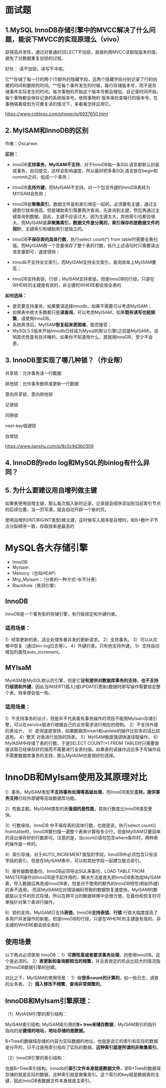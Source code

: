 # 面试题

## 1.MySQL InnoDB存储引擎中的MVCC解决了什么问题，能说下MVCC的实现原理么（vivo）

获得高并发性，通过对普通的SELECT不加锁，直接利用MVCC读取指版本的值，避免了对数据重复加锁的过程。

好处： 读不加锁，读写不冲突。

它**存储了每一行的两个(1)额外的隐藏字段，这两个隐藏字段分别记录了行的创建的时间和删除的时间。**在每个事件发生的时候，每行存储版本号，而不是存储事件实际发生的时间。每次事物的开始这个版本号都会增加。自记录时间开始，每个事物都会保存记录的系统版本号。依照事物的 版本来检查每行的版本号。在事物隔离级别为可重复读的情况下，来看看怎样应用它。

https://www.cnblogs.com/phpper/p/6937650.html

## 2. MyISAM和InnoDB的区别

作者：Oscarwin

**区别：**

- InnoDB**支持事务，MyISAM不支持**，对于InnoDB每一条SQL语言都默认封装成事务，自动提交，这样会影响速度，所以最好把多条SQL语言放在begin和commit之间，组成一个事务；  

- InnoDB**支持外键**，而MyISAM不支持。对一个包含外键的InnoDB表转为MYISAM会失败；  

-  InnoDB是**聚集索引**，数据文件是和索引绑在一起的，必须要有主键，通过主键索引效率很高。但是辅助索引需要两次查询，先查询到主键，然后再通过主键查询到数据。因此，主键不应该过大，因为主键太大，其他索引也都会很大。而MyISAM是**非聚集索引，数据文件是分离的，索引保存的是数据文件的指针**。主键索引和辅助索引是独立的。 

- InnoDB**不保存表的具体行数**，执行select count(*) from table时需要全表扫描。而MyISAM用一个变量保存了整个表的行数，执行上述语句时只需要读出该变量即可，速度很快；  

- Innodb不支持全文索引，而MyISAM支持全文索引，查询效率上MyISAM要高；   
- InnoDB支持表锁，行锁；MyISAM支持表锁，但是InnoDB的行锁，只是在WHERE的主键是有效的，非主键的WHERE都会锁全表的

**如何选择：**

-  是否要支持事务，如果要请选择innodb，如果不需要可以考虑MyISAM；
-  如果表中绝大多数都只是**读查询**，可以考虑MyISAM，如果**既有读写也挺频繁**，请使用InnoDB。
-  系统奔溃后，MyISAM**恢复起来更困难**，能否接受；
-   MySQL5.5版本开始Innodb已经成为Mysql的默认引擎(之前是MyISAM)，说明其优势是有目共睹的，如果你不知道用什么，那就用InnoDB，至少不会差。

## 3. InnoDB里实现了哪几种锁？（作业帮）

共享锁：允许事务读一行数据

排他锁：允许事务删除或更新一行数据

意向共享锁、意向排他锁

记录锁

间隙锁

next-key临键锁

自增锁

https://www.jianshu.com/p/8c0c9d3b0306

## 4. InnoDB的redo log和MySQL的binlog有什么异同？



## 5. 为什么要建议用自增列做主键

如果表使用自增主键，那么每次插入新的记录，记录就会顺序添加到当前索引节点的后续位置，当一页写满，就会自动开辟一个新的页。

使用自增列(INT/BIGINT类型)做主键，这时候写入顺序是自增的，和B+数叶子节点分裂顺序一致，存取效率是最高的

# MySQL各大存储引擎

- InnoDB 
- MyIsam 
- Memory（也叫HEAP）
- Mrg_Myisam：（分表的一种方式–水平分表）
- Blackhole（黑洞引擎）

## InnoDB

InnoDB是一个事务型的存储引擎，有行级锁定和外键约束。

### 适用场景：

1）经常更新的表，适合处理多重并发的更新请求。
2）支持事务。
3）可以从灾难中恢复（通过bin-log日志等）。
4）外键约束。只有他支持外键。
5）支持自动增加列属性auto_increment。

## MYIsaM

MyIASM是MySQL默认的引擎，但是它**没有提供对数据库事务的支持，也不支持行级锁和外键**，因此当INSERT(插入)或UPDATE(更新)数据时即写操作需要锁定整个表，效率便会低一些。

### 适用场景：

1）不支持事务的设计，但是并不代表着有事务操作的项目不能用MyIsam存储引擎，可以在service层进行根据自己的业务需求进行相应的控制。
2）不支持外键的表设计。
3）查询速度很快，如果数据库insert和update的操作比较多的话比较适用。
4）整天 对表进行加锁的场景。
5）MyISAM极度强调快速读取操作。
6）MyIASM中存储了表的行数，于是SELECT COUNT(*) FROM TABLE时只需要直接读取已经保存好的值而不需要进行全表扫描。如果表的读操作远远多于写操作且不需要数据库事务的支持，那么MyIASM也是很好的选择。

# InnoDB和MyIsam使用及其原理对比

1）事务。MyISAM类型**不支持事务处理等高级处理**，而InnoDB类型**支持，提供事务支持**已经外部键等高级数据库功能。

2）性能主题。MyISAM类型的表**强调的是性能**，其执行数度比InnoDB类型更快。

3）行数保存。InnoDB 中不保存表的具体行数，也就是说，执行select count() fromtable时，InnoDB要扫描一遍整个表来计算有多少行，但是MyISAM只要简单的读出保存好的行数即可。注意的是，当count()语句包含where条件时，两种表的操作是一样的。

4）索引存储。对于AUTO_INCREMENT类型的字段，InnoDB中必须包含只有该字段的索引，但是在MyISAM表中，可以和其他字段一起建立联合索引。

5）服务器数据备份。InnoDB必须导出SQL来备份，LOAD TABLE FROM MASTER操作对InnoDB是不起作用的，解决方法是首先把InnoDB表改成MyISAM表，导入数据后再改成InnoDB表，但是对于使用的额外的InnoDB特性(例如外键)的表不适用。
而且MyISAM应对错误编码导致的数据恢复速度快。MyISAM的数据是以文件的形式存储，所以在跨平台的数据转移中会很方便。在备份和恢复时可单独针对某个表进行操作。

6）锁的支持。MyISAM只支持**表锁**。InnoDB**支持表锁、行锁** 行锁大幅度提高了多用户并发操作的新能。但是InnoDB的行锁，只是在WHERE的主键是有效的，非主键的WHERE都会锁全表的

## 使用场景

以下两点必须使用 InnoDB：
1）**可靠性高或者要求事务处理**，则使用InnoDB。这个是必须的。
2）**表更新和查询都相当的频繁**，并且表锁定的机会比较大的情况指定InnoDB数据引擎的创建。

对比之下，MyISAM的使用场景：
1）做**很多count的计算的**。如一些日志，调查的业务表。
2）**插入修改不频繁**，**查询非常频繁的**。

## InnoDB和MyIsam引擎原理：

（1）MyIASM引擎的索引结构：

MyISAM索引结构: MyISAM索引用的**B+ tree来储存数据**，MyISAM索引的指针指向的是**键值的地址，地址存储的是数据。**

B+Tree的数据域存储的内容为实际数据的地址，也就是说它的索引和实际的数据是分开的，只不过是用索引指向了实际的数据，**这种索引就是所谓的非聚集索引**。

（2）InnoDB引擎的索引结构：

也是B+Tree索引结构。Innodb的**索引文件本身就是数据文件**，即B+Tree的数据域存储的就是实际的数据，这种索引就是聚集索引。这个索引的key就是数据表的主键，因此InnoDB表数据文件本身就是主索引。